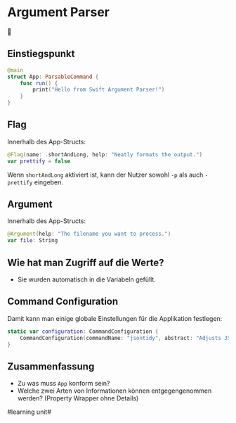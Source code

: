 # Argument Parser
📃

## Einstiegspunkt

```swift
@main
struct App: ParsableCommand {
    func run() {
        print("Hello from Swift Argument Parser!")
    }
}
```

## Flag

Innerhalb des App-Structs:

```swift
@Flag(name: .shortAndLong, help: "Neatly formats the output.")
var prettify = false
```

Wenn `shortAndLong` aktiviert ist, kann der Nutzer sowohl `-p` als auch `-prettify` eingeben.



## Argument

Innerhalb des App-Structs:

```swift
@Argument(help: "The filename you want to process.")
var file: String
```

## Wie hat man Zugriff auf die Werte?

- Sie wurden automatisch in die Variabeln gefüllt.

## Command Configuration

Damit kann man einige globale Einstellungen für die Applikation festlegen:

```swift
static var configuration: CommandConfiguration {
    CommandConfiguration(commandName: "jsontidy", abstract: "Adjusts JSON files to compress or expand data, and also provide key sorting.")
}
```

## Zusammenfassung

- Zu was muss `App` konform sein?
- Welche zwei Arten von Informationen können entgegengenommen werden? (Property Wrapper ohne Details)



#learning unit#